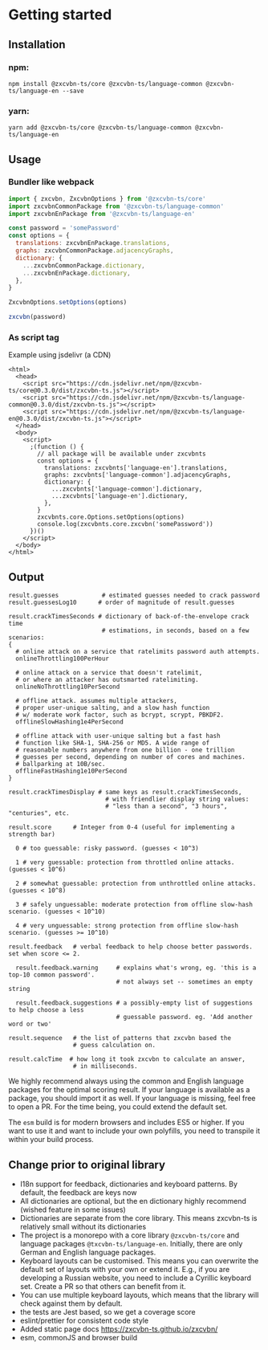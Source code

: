 # Getting started

## Installation

### npm:

`npm install @zxcvbn-ts/core @zxcvbn-ts/language-common @zxcvbn-ts/language-en --save`

### yarn:

`yarn add @zxcvbn-ts/core @zxcvbn-ts/language-common @zxcvbn-ts/language-en`

## Usage

### Bundler like webpack

```js
import { zxcvbn, ZxcvbnOptions } from '@zxcvbn-ts/core'
import zxcvbnCommonPackage from '@zxcvbn-ts/language-common'
import zxcvbnEnPackage from '@zxcvbn-ts/language-en'

const password = 'somePassword'
const options = {
  translations: zxcvbnEnPackage.translations,
  graphs: zxcvbnCommonPackage.adjacencyGraphs,
  dictionary: {
    ...zxcvbnCommonPackage.dictionary,
    ...zxcvbnEnPackage.dictionary,
  },
}

ZxcvbnOptions.setOptions(options)

zxcvbn(password)
```

### As script tag

Example using jsdelivr (a CDN)

```
<html>
  <head>
    <script src="https://cdn.jsdelivr.net/npm/@zxcvbn-ts/core@0.3.0/dist/zxcvbn-ts.js"></script>
    <script src="https://cdn.jsdelivr.net/npm/@zxcvbn-ts/language-common@0.3.0/dist/zxcvbn-ts.js"></script>
    <script src="https://cdn.jsdelivr.net/npm/@zxcvbn-ts/language-en@0.3.0/dist/zxcvbn-ts.js"></script>
  </head>
  <body>
    <script>
      ;(function () {
        // all package will be available under zxcvbnts
        const options = {
          translations: zxcvbnts['language-en'].translations,
          graphs: zxcvbnts['language-common'].adjacencyGraphs,
          dictionary: {
            ...zxcvbnts['language-common'].dictionary,
            ...zxcvbnts['language-en'].dictionary,
          },
        }
        zxcvbnts.core.Options.setOptions(options)
        console.log(zxcvbnts.core.zxcvbn('somePassword'))
      })()
    </script>
  </body>
</html>
```

## Output

```
result.guesses            # estimated guesses needed to crack password
result.guessesLog10      # order of magnitude of result.guesses

result.crackTimesSeconds # dictionary of back-of-the-envelope crack time
                          # estimations, in seconds, based on a few scenarios:
{
  # online attack on a service that ratelimits password auth attempts.
  onlineThrottling100PerHour

  # online attack on a service that doesn't ratelimit,
  # or where an attacker has outsmarted ratelimiting.
  onlineNoThrottling10PerSecond

  # offline attack. assumes multiple attackers,
  # proper user-unique salting, and a slow hash function
  # w/ moderate work factor, such as bcrypt, scrypt, PBKDF2.
  offlineSlowHashing1e4PerSecond

  # offline attack with user-unique salting but a fast hash
  # function like SHA-1, SHA-256 or MD5. A wide range of
  # reasonable numbers anywhere from one billion - one trillion
  # guesses per second, depending on number of cores and machines.
  # ballparking at 10B/sec.
  offlineFastHashing1e10PerSecond
}

result.crackTimesDisplay # same keys as result.crackTimesSeconds,
                           # with friendlier display string values:
                           # "less than a second", "3 hours", "centuries", etc.

result.score      # Integer from 0-4 (useful for implementing a strength bar)

  0 # too guessable: risky password. (guesses < 10^3)

  1 # very guessable: protection from throttled online attacks. (guesses < 10^6)

  2 # somewhat guessable: protection from unthrottled online attacks. (guesses < 10^8)

  3 # safely unguessable: moderate protection from offline slow-hash scenario. (guesses < 10^10)

  4 # very unguessable: strong protection from offline slow-hash scenario. (guesses >= 10^10)

result.feedback   # verbal feedback to help choose better passwords. set when score <= 2.

  result.feedback.warning     # explains what's wrong, eg. 'this is a top-10 common password'.
                              # not always set -- sometimes an empty string

  result.feedback.suggestions # a possibly-empty list of suggestions to help choose a less
                              # guessable password. eg. 'Add another word or two'

result.sequence   # the list of patterns that zxcvbn based the
                  # guess calculation on.

result.calcTime  # how long it took zxcvbn to calculate an answer,
                  # in milliseconds.
```

We highly recommend always using the common and English language packages for the optimal scoring result.
If your language is available as a package, you should import it as well. If your language is missing, feel free to open a PR. For the time being, you could extend the default set.

The `esm` build is for modern browsers and includes ES5 or higher.
If you want to use it and want to include your own polyfills, you need to transpile it within your build process.

## Change prior to original library

- I18n support for feedback, dictionaries and keyboard patterns. By default, the feedback are keys now
- All dictionaries are optional, but the en dictionary highly recommend (wished feature in some issues)
- Dictionaries are separate from the core library. This means zxcvbn-ts is relatively small without its dictionaries
- The project is a monorepo with a core library `@zxcvbn-ts/core` and language packages `@txcvbn-ts/language-en`.
  Initially, there are only German and English language packages.
- Keyboard layouts can be customised. This means you can overwrite the default set of layouts with your own or extend it.
  E.g., if you are developing a Russian website, you need to include a Cyrillic keyboard set. Create a PR so that others can benefit from it.
- You can use multiple keyboard layouts, which means that the library will check against them by default.
- the tests are Jest based, so we get a coverage score
- eslint/prettier for consistent code style
- Added static page docs https://zxcvbn-ts.github.io/zxcvbn/
- esm, commonJS and browser build
